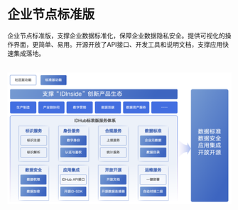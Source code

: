 # 企业节点标准版

企业节点标准版，支撑企业数据标准化，保障企业数据隐私安全。提供可视化的操作界面，更简单、易用。开源开放了API接口、开发工具和说明文档，支撑应用快速集成落地。

<center><img src="./images/idhub.png" style="margin-top: 20px"/></center>
